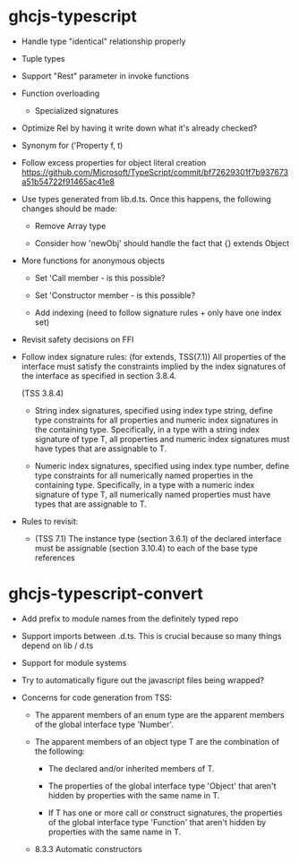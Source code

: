 # ghcjs-typescript

* Handle type "identical" relationship properly

* Tuple types

* Support "Rest" parameter in invoke functions

* Function overloading

  - Specialized signatures

* Optimize Rel by having it write down what it's already checked?

* Synonym for ('Property f, t)

* Follow excess properties for object literal creation
  https://github.com/Microsoft/TypeScript/commit/bf72629301f7b937673a51b54722f91465ac41e8

* Use types generated from lib.d.ts.  Once this happens, the following
  changes should be made:

  - Remove Array type

  - Consider how 'newObj' should handle the fact that {} extends Object

* More functions for anonymous objects

  - Set 'Call member - is this possible?

  - Set 'Constructor member - is this possible?

  - Add indexing (need to follow signature rules + only have one index set)

* Revisit safety decisions on FFI

* Follow index signature rules:
  (for extends, TSS(7.1)) All properties of the interface must
  satisfy the constraints implied by the index signatures of the
  interface as specified in section 3.8.4.

  (TSS 3.8.4)

  * String index signatures, specified using index type string, define
  type constraints for all properties and numeric index signatures in
  the containing type. Specifically, in a type with a string index
  signature of type T, all properties and numeric index signatures must
  have types that are assignable to T.

  * Numeric index signatures, specified using index type number, define
  type constraints for all numerically named properties in the
  containing type. Specifically, in a type with a numeric index
  signature of type T, all numerically named properties must have types
  that are assignable to T.

* Rules to revisit:

  * (TSS 7.1) The instance type (section 3.6.1) of the declared
  interface must be assignable (section 3.10.4) to each of the base
  type references

# ghcjs-typescript-convert

* Add prefix to module names from the definitely typed repo

* Support imports between .d.ts.  This is crucial because so many
  things depend on lib / d.ts

* Support for module systems

* Try to automatically figure out the javascript files being wrapped?

* Concerns for code generation from TSS:

  * The apparent members of an enum type are the apparent members of the
  global interface type 'Number'.

  * The apparent members of an object type T are the combination of the
    following:

    * The declared and/or inherited members of T.

    * The properties of the global interface type 'Object' that aren't hidden
      by properties with the same name in T.

    * If T has one or more call or construct signatures, the properties of the
      global interface type 'Function' that aren't hidden by properties with
      the same name in T.

  * 8.3.3 Automatic constructors

